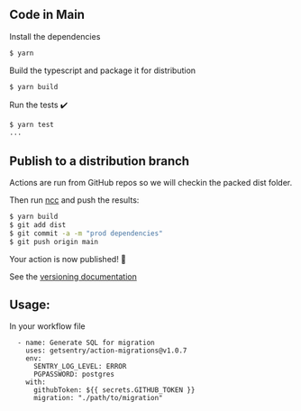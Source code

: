 ## Code in Main

Install the dependencies
```bash
$ yarn
```

Build the typescript and package it for distribution
```bash
$ yarn build
```

Run the tests :heavy_check_mark:  
```bash
$ yarn test
...
```

## Publish to a distribution branch

Actions are run from GitHub repos so we will checkin the packed dist folder. 

Then run [ncc](https://github.com/zeit/ncc) and push the results:
```bash
$ yarn build
$ git add dist
$ git commit -a -m "prod dependencies"
$ git push origin main
```

Your action is now published! :rocket:

See the [versioning documentation](https://github.com/actions/toolkit/blob/master/docs/action-versioning.md)

## Usage:

In your workflow file

```
  - name: Generate SQL for migration
    uses: getsentry/action-migrations@v1.0.7
    env:
      SENTRY_LOG_LEVEL: ERROR
      PGPASSWORD: postgres
    with:
      githubToken: ${{ secrets.GITHUB_TOKEN }}
      migration: "./path/to/migration"
```
